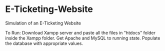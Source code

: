 # E-Ticketing-Website
Simulation of an E-Ticketing Website

To Run:
Download Xampp server and paste all the files in "htdocs" folder inside the Xampp folder. Get Apache and MySQL to running state. Populate the database with appropriate values. 
